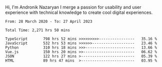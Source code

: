 Hi, I'm Andronik Nazaryan
I merge a passion for usability and user experience with technical knowledge to create cool digital experiences.


<!--START_SECTION:waka-->

```text
From: 28 March 2020 - To: 27 April 2023

Total Time: 2,271 hrs 50 mins

TypeScript       798 hrs 52 mins >>>>>>>>>----------------   35.16 %
JavaScript       532 hrs 53 mins >>>>>>-------------------   23.46 %
Python           310 hrs 18 mins >>>----------------------   13.66 %
Vue.js           150 hrs 20 mins >>-----------------------   06.62 %
JSON             122 hrs 27 mins >------------------------   05.39 %
HTML             89 hrs 47 mins  >------------------------   03.95 %
```

<!--END_SECTION:waka-->
